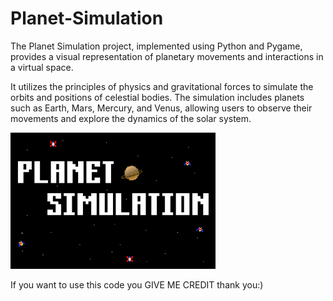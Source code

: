 # Planet-Simulation

<p>The Planet Simulation project, implemented using Python and Pygame, provides a visual representation of planetary movements and interactions in a virtual space.</p>
<p>It utilizes the principles of physics and gravitational forces to simulate the orbits and positions of celestial bodies. The simulation includes planets such as Earth, Mars, Mercury, and Venus, allowing users to observe their movements and explore the dynamics of the solar system.</p>
   <img src="https://github.com/Cyberft-pdf/Planet-Simulation/blob/main/pictures/PS_intro.png" alt="title 1" style="width:65%;height:65%;">



<p>If you want to use this code you GIVE ME CREDIT thank you:)</p>
